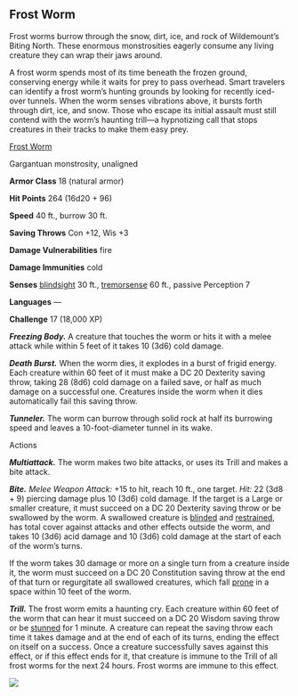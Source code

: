 ## Frost Worm

Frost worms burrow through the snow, dirt, ice, and rock of Wildemount’s Biting North. These enormous monstrosities eagerly consume any living creature they can wrap their jaws around.

A frost worm spends most of its time beneath the frozen ground, conserving energy while it waits for prey to pass overhead. Smart travelers can identify a frost worm’s hunting grounds by looking for recently iced-over tunnels. When the worm senses vibrations above, it bursts forth through dirt, ice, and snow. Those who escape its initial assault must still contend with the worm’s haunting trill—a hypnotizing call that stops creatures in their tracks to make them easy prey.

[Frost Worm](https://www.dndbeyond.com/monsters/frost-worm)

Gargantuan monstrosity, unaligned

**Armor Class** 18 (natural armor)

**Hit Points** 264 (16d20 + 96)

**Speed** 40 ft., burrow 30 ft.

**Saving Throws** Con +12, Wis +3

**Damage Vulnerabilities** fire

**Damage Immunities** cold

**Senses** [blindsight](https://www.dndbeyond.com/compendium/rules/basic-rules/monsters#Blindsight) 30 ft., [tremorsense](https://www.dndbeyond.com/compendium/rules/basic-rules/monsters#Tremorsense) 60 ft., passive Perception 7

**Languages** —

**Challenge** 17 (18,000 XP)

_**Freezing Body.**_ A creature that touches the worm or hits it with a melee attack while within 5 feet of it takes 10 (3d6) cold damage.

_**Death Burst.**_ When the worm dies, it explodes in a burst of frigid energy. Each creature within 60 feet of it must make a DC 20 Dexterity saving throw, taking 28 (8d6) cold damage on a failed save, or half as much damage on a successful one. Creatures inside the worm when it dies automatically fail this saving throw.

_**Tunneler.**_ The worm can burrow through solid rock at half its burrowing speed and leaves a 10-foot-diameter tunnel in its wake.

Actions

_**Multiattack.**_ The worm makes two bite attacks, or uses its Trill and makes a bite attack.

_**Bite.** Melee Weapon Attack:_ +15 to hit, reach 10 ft., one target. _Hit:_ 22 (3d8 + 9) piercing damage plus 10 (3d6) cold damage. If the target is a Large or smaller creature, it must succeed on a DC 20 Dexterity saving throw or be swallowed by the worm. A swallowed creature is [blinded](https://www.dndbeyond.com/compendium/rules/basic-rules/appendix-a-conditions#Blinded) and [restrained](https://www.dndbeyond.com/compendium/rules/basic-rules/appendix-a-conditions#Restrained), has total cover against attacks and other effects outside the worm, and takes 10 (3d6) acid damage and 10 (3d6) cold damage at the start of each of the worm’s turns.

If the worm takes 30 damage or more on a single turn from a creature inside it, the worm must succeed on a DC 20 Constitution saving throw at the end of that turn or regurgitate all swallowed creatures, which fall [prone](https://www.dndbeyond.com/compendium/rules/basic-rules/appendix-a-conditions#Prone) in a space within 10 feet of the worm.

_**Trill.**_ The frost worm emits a haunting cry. Each creature within 60 feet of the worm that can hear it must succeed on a DC 20 Wisdom saving throw or be [stunned](https://www.dndbeyond.com/compendium/rules/basic-rules/appendix-a-conditions#Stunned) for 1 minute. A creature can repeat the saving throw each time it takes damage and at the end of each of its turns, ending the effect on itself on a success. Once a creature successfully saves against this effect, or if this effect ends for it, that creature is immune to the Trill of all frost worms for the next 24 hours. Frost worms are immune to this effect.

[![](https://media-waterdeep.cursecdn.com/avatars/thumbnails/9170/24/270/598/637199798877274924.png)](https://media-waterdeep.cursecdn.com/avatars/9170/24/637199798877274924.png)